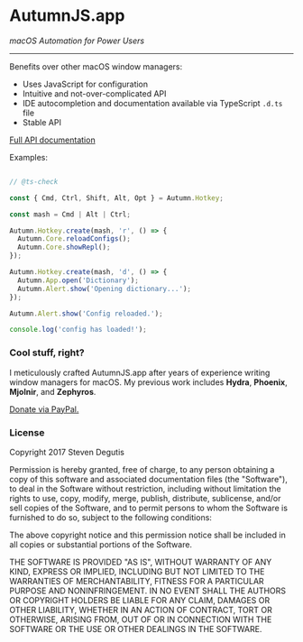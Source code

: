 # AutumnJS.app

*macOS Automation for Power Users*

---

Benefits over other macOS window managers:

* Uses JavaScript for configuration
* Intuitive and not-over-complicated API
* IDE autocompletion and documentation available via TypeScript `.d.ts` file
* Stable API

[Full API documentation](http://sdegutis.github.io/Autumn/)

Examples:
~~~javascript

// @ts-check

const { Cmd, Ctrl, Shift, Alt, Opt } = Autumn.Hotkey;

const mash = Cmd | Alt | Ctrl;

Autumn.Hotkey.create(mash, 'r', () => {
  Autumn.Core.reloadConfigs();
  Autumn.Core.showRepl();
});

Autumn.Hotkey.create(mash, 'd', () => {
  Autumn.App.open('Dictionary');
  Autumn.Alert.show('Opening dictionary...');
});

Autumn.Alert.show('Config reloaded.');

console.log('config has loaded!');
~~~

### Cool stuff, right?

I meticulously crafted AutumnJS.app after years of experience writing
window managers for macOS. My previous work includes **Hydra**,
**Phoenix**, **Mjolnir**, and **Zephyros**.

[Donate via PayPal.](https://www.paypal.com/cgi-bin/webscr?business=sbdegutis@gmail.com&cmd=_donations&item_name=AutumnJS.app%20donation&no_shipping=1)

### License

Copyright 2017 Steven Degutis

Permission is hereby granted, free of charge, to any person obtaining
a copy of this software and associated documentation files (the
"Software"), to deal in the Software without restriction, including
without limitation the rights to use, copy, modify, merge, publish,
distribute, sublicense, and/or sell copies of the Software, and to
permit persons to whom the Software is furnished to do so, subject to
the following conditions:

The above copyright notice and this permission notice shall be
included in all copies or substantial portions of the Software.

THE SOFTWARE IS PROVIDED "AS IS", WITHOUT WARRANTY OF ANY KIND,
EXPRESS OR IMPLIED, INCLUDING BUT NOT LIMITED TO THE WARRANTIES OF
MERCHANTABILITY, FITNESS FOR A PARTICULAR PURPOSE AND
NONINFRINGEMENT. IN NO EVENT SHALL THE AUTHORS OR COPYRIGHT HOLDERS BE
LIABLE FOR ANY CLAIM, DAMAGES OR OTHER LIABILITY, WHETHER IN AN ACTION
OF CONTRACT, TORT OR OTHERWISE, ARISING FROM, OUT OF OR IN CONNECTION
WITH THE SOFTWARE OR THE USE OR OTHER DEALINGS IN THE SOFTWARE.
